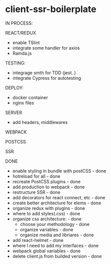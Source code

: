# client-ssr-boilerplate

IN PROCESS:

REACT/REDUX
- enable TSlint
- integrate some handler for axios
- Ramda.js

TESTING:
- integrage smth for TDD (jest..)
- integrate Cypress for autotesting

DEPLOY:
- docker container
- nginx files

SERVER
- add headers, middlewares

WEBPACK

POSTCSS

SSR





DONE
- enable styling in bundle with postCSS - done
- hotreload for all - done
- recreate PostCSS plugins - done
- add production to webpack - done
- restructure SSR - done
- add decorators for react connect, etc - done
- create better architecture for elems - done
- organize redux with plugins - done
- where to add styles(.css) - done
- organize css architecture: - done
    - choose your methodology - done
    - organize variables - done
    - organize media and libriares - done
- add react-helmet - done
- where I need to add my interfaces - done
- webpack global variables - done
- delete client.js from builded version - done
